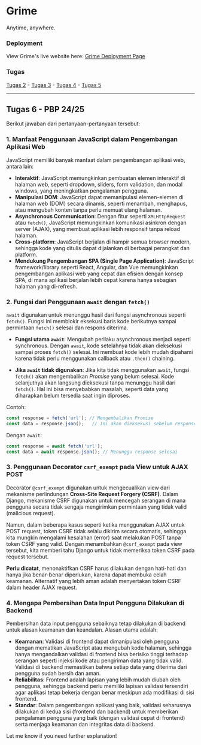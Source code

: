 # Grime

Anytime, anywhere. 

### Deployment
View Grime's live website here: [Grime Deployment Page](http://daniel-ferdiansyah-grime.pbp.cs.ui.ac.id/)

### Tugas
[Tugas 2](https://github.com/danferdiansyah/grime/wiki/Tugas-2) - [Tugas 3](https://github.com/danferdiansyah/grime/wiki/Tugas-3) - [Tugas 4](https://github.com/danferdiansyah/grime/wiki/Tugas-4) - [Tugas 5](https://github.com/danferdiansyah/grime/wiki/Tugas-5)

---

## Tugas 6 - PBP 24/25
Berikut jawaban dari pertanyaan-pertanyaan tersebut:

### 1. **Manfaat Penggunaan JavaScript dalam Pengembangan Aplikasi Web**
   JavaScript memiliki banyak manfaat dalam pengembangan aplikasi web, antara lain:
   - **Interaktif**: JavaScript memungkinkan pembuatan elemen interaktif di halaman web, seperti dropdown, sliders, form validation, dan modal windows, yang meningkatkan pengalaman pengguna.
   - **Manipulasi DOM**: JavaScript dapat memanipulasi elemen-elemen di halaman web (DOM) secara dinamis, seperti menambah, menghapus, atau mengubah konten tanpa perlu memuat ulang halaman.
   - **Asynchronous Communication**: Dengan fitur seperti `XMLHttpRequest` atau `fetch()`, JavaScript memungkinkan komunikasi asinkron dengan server (AJAX), yang membuat aplikasi lebih responsif tanpa reload halaman.
   - **Cross-platform**: JavaScript berjalan di hampir semua browser modern, sehingga kode yang ditulis dapat dijalankan di berbagai perangkat dan platform.
   - **Mendukung Pengembangan SPA (Single Page Application)**: JavaScript framework/library seperti React, Angular, dan Vue memungkinkan pengembangan aplikasi web yang cepat dan efisien dengan konsep SPA, di mana aplikasi berjalan lebih cepat karena hanya sebagian halaman yang di-refresh.

### 2. **Fungsi dari Penggunaan `await` dengan `fetch()`**
   `await` digunakan untuk menunggu hasil dari fungsi asynchronous seperti `fetch()`. Fungsi ini memblokir eksekusi baris kode berikutnya sampai permintaan `fetch()` selesai dan respons diterima.
   
   - **Fungsi utama `await`**: Mengubah perilaku asynchronous menjadi seperti synchronous. Dengan `await`, kode setelahnya tidak akan dieksekusi sampai proses `fetch()` selesai. Ini membuat kode lebih mudah dipahami karena tidak perlu menggunakan callback atau `.then()` chaining.
   
   - **Jika `await` tidak digunakan**: Jika kita tidak menggunakan `await`, fungsi `fetch()` akan mengembalikan *Promise* yang belum selesai. Kode selanjutnya akan langsung dieksekusi tanpa menunggu hasil dari `fetch()`. Hal ini bisa menyebabkan masalah, seperti data yang diharapkan belum tersedia saat ingin diproses.

   Contoh:
   ```javascript
   const response = fetch('url'); // Mengembalikan Promise
   const data = response.json();   // Ini akan dieksekusi sebelum response selesai
   ```

   Dengan `await`:
   ```javascript
   const response = await fetch('url');
   const data = await response.json(); // Menunggu response selesai
   ```

### 3. **Penggunaan Decorator `csrf_exempt` pada View untuk AJAX POST**
   Decorator `@csrf_exempt` digunakan untuk mengecualikan view dari mekanisme perlindungan **Cross-Site Request Forgery (CSRF)**. Dalam Django, mekanisme CSRF digunakan untuk mencegah serangan di mana pengguna secara tidak sengaja mengirimkan permintaan yang tidak valid (malicious request).

   Namun, dalam beberapa kasus seperti ketika menggunakan AJAX untuk POST request, token CSRF tidak selalu dikirim secara otomatis, sehingga kita mungkin mengalami kesalahan (error) saat melakukan POST tanpa token CSRF yang valid. Dengan menambahkan `@csrf_exempt` pada view tersebut, kita memberi tahu Django untuk tidak memeriksa token CSRF pada request tersebut.

   **Perlu dicatat**, menonaktifkan CSRF harus dilakukan dengan hati-hati dan hanya jika benar-benar diperlukan, karena dapat membuka celah keamanan. Alternatif yang lebih aman adalah menyertakan token CSRF dalam header AJAX request.

### 4. **Mengapa Pembersihan Data Input Pengguna Dilakukan di Backend**
   Pembersihan data input pengguna sebaiknya tetap dilakukan di backend untuk alasan keamanan dan keandalan. Alasan utama adalah:
   
   - **Keamanan**: Validasi di frontend dapat dimanipulasi oleh pengguna dengan mematikan JavaScript atau mengubah kode halaman, sehingga hanya mengandalkan validasi di frontend bisa berisiko tinggi terhadap serangan seperti injeksi kode atau pengiriman data yang tidak valid. Validasi di backend memastikan bahwa setiap data yang diterima dari pengguna sudah bersih dan aman.
   - **Reliabilitas**: Frontend adalah lapisan yang lebih mudah diubah oleh pengguna, sehingga backend perlu memiliki lapisan validasi tersendiri agar aplikasi tetap bekerja dengan benar meskipun ada modifikasi di sisi frontend.
   - **Standar**: Dalam pengembangan aplikasi yang baik, validasi seharusnya dilakukan di kedua sisi (frontend dan backend) untuk memberikan pengalaman pengguna yang baik (dengan validasi cepat di frontend) serta menjaga keamanan dan integritas data di backend.

Let me know if you need further explanation!
